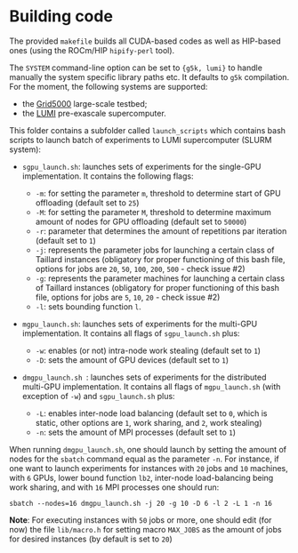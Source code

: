 # Building code

The provided `makefile` builds all CUDA-based codes as well as HIP-based ones (using the ROCm/HIP `hipify-perl` tool).

The `SYSTEM` command-line option can be set to `{g5k, lumi}` to handle manually the system specific library paths etc. It defaults to `g5k` compilation. For the moment, the following systems are supported:
- the [Grid5000](https://www.grid5000.fr/w/Grid5000:Home) large-scale testbed;
- the [LUMI](https://docs.lumi-supercomputer.eu/) pre-exascale supercomputer.

This folder contains a subfolder called `launch_scripts` which contains bash scripts to launch batch of experiments to LUMI supercomputer (SLURM system):
- `sgpu_launch.sh`: launches sets of experiments for the single-GPU implementation. It contains the following flags:
    - `-m`: for setting the parameter `m`, threshold to determine start of GPU offloading (default set to `25`)
    - `-M`: for setting the parameter `M`, threshold to determine maximum amount of nodes for GPU offloading (default set to `50000`)
    - `-r`: parameter that determines the amount of repetitions par iteration (default set to `1`)
    - `-j`: represents the parameter jobs for launching a certain class of Taillard instances (obligatory for proper functioning of this bash file, options for jobs are `20`, `50`, `100`, `200`, `500` - check issue #2)
    - `-g`: represents the parameter machines for launching a certain class of Taillard instances (obligatory for proper functioning of this bash file, options for jobs are `5`, `10`, `20` - check issue #2)
    - `-l`: sets bounding function `l`.

- `mgpu_launch.sh`: launches sets of experiments for the multi-GPU implementation. It contains all flags of `sgpu_launch.sh` plus:
    - `-w`: enables (or not) intra-node work stealing (default set to `1`)
    - `-D`: sets the amount of GPU devices (default set to `1`)

- `dmgpu_launch.sh `: launches sets of experiments for the distributed multi-GPU implementation. It contains all flags of `mgpu_launch.sh` (with exception of `-w`) and `sgpu_launch.sh` plus:
    - `-L`: enables inter-node load balancing (default set to `0`, which is static, other options are `1`, work sharing, and `2`, work stealing)
    - `-n`: sets the amount of MPI processes (default set to `1`)

When running `dmgpu_launch.sh`, one should launch by setting the amount of nodes for the `sbatch` command equal as the parameter `-n`. For instance, if one want to launch experiments for instances with `20` jobs and `10` machines, with `6` GPUs, lower bound function `lb2`, inter-node load-balancing being work sharing, and with `16` MPI processes one should run:

`sbatch --nodes=16 dmgpu_launch.sh -j 20 -g 10 -D 6 -l 2 -L 1 -n 16`

**Note**: For executing instances with `50` jobs or more, one should edit (for now) the file `lib/macro.h` for setting macro `MAX_JOBS` as the amount of jobs for desired instances (by default is set to `20`)